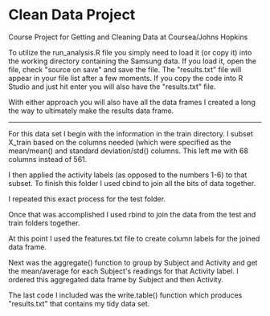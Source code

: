 Clean Data Project
==================

Course Project for Getting and Cleaning Data at Coursea/Johns Hopkins

To utilize the run_analysis.R file you simply need to load it (or copy it) into the working directory containing the Samsung data. If you load it, open the file, check "source on save" and save the file. The "results.txt" file will appear in your file list after a few moments. If you copy the code into R Studio and just hit enter you will also have the "results.txt" file. 

With either approach you will also have all the data frames I created a long the way to ultimately make the results data frame. 

******************************

For this data set I begin with the information in the train directory. I subset X_train based on the columns needed (which were specified as the mean/mean() and standard deviation/std() columns. This left me with 68 columns instead of 561. 

I then applied the activity labels (as opposed to the numbers 1-6) to that subset. To finish this folder I used cbind to join all the bits of data together. 

I repeated this exact process for the test folder. 

Once that was accomplished I used rbind to join the data from the test and train folders together. 

At this point I used the features.txt file to create column labels for the joined data frame. 

Next was the aggregate() function to group by Subject and Activity and get the mean/average for each Subject's readings for that Activity label. I ordered this aggregated data frame by Subject and then Activity. 

The last code I included was the write.table() function which produces "results.txt" that contains my tidy data set. 

